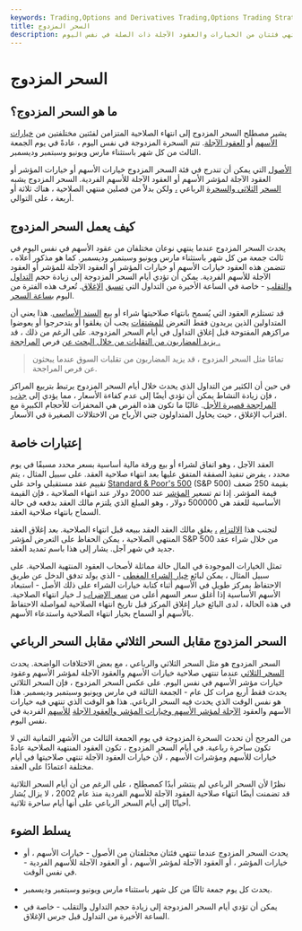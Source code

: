 ```yaml
---
keywords: Trading,Options and Derivatives Trading,Options Trading Strategy and Education,Options and Derivatives,Strategy and Education
title: السحر المزدوج
description: يحدث السحر المزدوج عندما تنتهي فئتان من الخيارات والعقود الآجلة ذات الصلة في نفس اليوم.
---
```


# السحر المزدوج
## ما هو السحر المزدوج؟

يشير مصطلح السحر المزدوج إلى انتهاء الصلاحية المتزامن لفئتين مختلفتين من [خيارات الأسهم](/option) أو [العقود الآجلة](/futures). تتم السحرة المزدوجة في نفس اليوم ، عادةً في يوم الجمعة الثالث من كل شهر باستثناء مارس ويونيو وسبتمبر وديسمبر.

[الأصول](/asset) التي يمكن أن تندرج في فئة السحر المزدوج خيارات الأسهم أو خيارات المؤشر أو العقود الآجلة لمؤشر الأسهم أو العقود الآجلة للأسهم الفردية. السحر المزدوج يشبه [السحر](/quadruplewitching) [الثلاثي والسحرة](/triplewitchinghour) الرباعي [،](/quadruplewitching) ولكن بدلاً من فصلين منتهي الصلاحية ، هناك ثلاثة أو أربعة ، على التوالي.

## كيف يعمل السحر المزدوج

يحدث السحر المزدوج عندما ينتهي نوعان مختلفان من عقود الأسهم في نفس اليوم في ثالث جمعة من كل شهر باستثناء مارس ويونيو وسبتمبر وديسمبر. كما هو مذكور أعلاه ، تتضمن هذه العقود خيارات الأسهم أو خيارات المؤشر أو العقود الآجلة للمؤشر أو العقود الآجلة للأسهم الفردية. يمكن أن تؤدي أيام السحر المزدوجة إلى زيادة حجم [التداول](/volumeoftrade) [والتقلب](/volatility) - خاصة في الساعة الأخيرة من التداول التي [تسبق](/closingbell) [الإغلاق](/closingbell). تُعرف هذه الفترة من اليوم [بساعة السحر](/witching-hour).

قد تستلزم العقود التي يُسمح بانتهاء صلاحيتها شراء أو بيع [السند الأساسي](/underlying-security). هذا يعني أن المتداولين الذين يريدون فقط التعرض [للمشتقات](/derivative) يجب أن يغلقوا أو يتدحرجوا أو يعوضوا مراكزهم المفتوحة قبل إغلاق التداول في أيام السحر المزدوجة. على الرغم من ذلك ، قد [يزيد المضاربون من التقلبات من خلال البحث عن](/speculator) فرص [المراجحة .](/arbitrage)

> تمامًا مثل السحر المزدوج ، قد يزيد المضاربون من تقلبات السوق عندما يبحثون عن فرص المراجحة.

>

في حين أن الكثير من التداول الذي يحدث خلال أيام السحر المزدوج يرتبط بتربيع المراكز ، فإن زيادة النشاط يمكن أن تؤدي أيضًا إلى عدم كفاءة الأسعار ، مما يؤدي إلى [جذب المراجحة قصيرة الأجل](/arbitrageur). غالبًا ما تكون هذه الفرص هي المحفزات للأحجام الكبيرة مع اقتراب الإغلاق ، حيث يحاول المتداولون جني الأرباح من الاختلالات الصغيرة في الأسعار.

## إعتبارات خاصة

العقد الآجل ، وهو اتفاق لشراء أو بيع ورقة مالية أساسية بسعر محدد مسبقًا في يوم محدد ، يفرض تنفيذ الصفقة المتفق عليها بعد انتهاء صلاحية العقد. على سبيل المثال ، يتم تقييم عقد مستقبلي واحد على [Standard & Poor's 500](/sp) (S&P 500) بقيمة 250 ضعف قيمة المؤشر. إذا تم تسعير [المؤشر](/index) عند 2000 دولار عند انتهاء الصلاحية ، فإن القيمة الأساسية للعقد هي 500000 دولار ، وهو المبلغ الذي يلتزم مالك العقد بدفعه في حالة السماح بانتهاء صلاحية العقد.

لتجنب هذا [الالتزام](/obligation) [،](/obligation) يغلق مالك العقد العقد ببيعه قبل انتهاء الصلاحية. بعد إغلاق العقد المنتهي الصلاحية ، يمكن الحفاظ على التعرض لمؤشر S&P 500 من خلال شراء عقد جديد في شهر آجل. يشار إلى هذا باسم تمديد العقد.

تمثل الخيارات الموجودة في المال حالة مماثلة لأصحاب العقود المنتهية الصلاحية. على سبيل المثال ، يمكن لبائع [خيار الشراء المغطى](/coveredcall) - الذي يولد تدفق الدخل عن طريق الاحتفاظ بمركز طويل في الأسهم أثناء كتابة خيارات الشراء على ذلك الأصل - استبعاد الأسهم الأساسية إذا أغلق سعر السهم أعلى من [سعر الإضراب](/strikeprice) لـ خيار انتهاء الصلاحية. في هذه الحالة ، لدى البائع خيار إغلاق المركز قبل تاريخ انتهاء الصلاحية لمواصلة الاحتفاظ بالأسهم أو السماح بخيار انتهاء الصلاحية واستدعاء الأسهم.

## السحر المزدوج مقابل السحر الثلاثي مقابل السحر الرباعي

السحر المزدوج هو مثل السحر الثلاثي والرباعي ، مع بعض الاختلافات الواضحة. يحدث [السحر الثلاثي](/triplewitchinghour) عندما تنتهي صلاحية خيارات الأسهم والعقود الآجلة لمؤشر الأسهم وعقود خيارات مؤشر الأسهم في نفس اليوم. على عكس السحر المزدوج ، فإن السحر الثلاثي يحدث فقط أربع مرات كل عام - الجمعة الثالثة في مارس ويونيو وسبتمبر وديسمبر. هذا هو نفس الوقت الذي يحدث فيه السحر الرباعي. هذا هو الوقت الذي تنتهي فيه خيارات الأسهم والعقود [الآجلة لمؤشر الأسهم وخيارات المؤشر والعقود الآجلة](/indexfutures) [للأسهم](/indexoption) الفردية في نفس اليوم.

من المرجح أن تحدث السحرة المزدوجة في يوم الجمعة الثالث من الأشهر الثمانية التي لا تكون ساحرة رباعية. في أيام السحر المزدوج ، تكون العقود المنتهية الصلاحية عادةً خيارات للأسهم ومؤشرات الأسهم ، لأن خيارات العقود الآجلة تنتهي صلاحيتها في أيام مختلفة اعتمادًا على العقد.

نظرًا لأن السحر الرباعي لم ينتشر أبدًا كمصطلح ، على الرغم من أن أيام السحر الثلاثية قد تضمنت أيضًا انتهاء صلاحية العقود الآجلة للأسهم الفردية منذ عام 2002 ، لا يزال يُشار أحيانًا إلى أيام السحر الرباعي على أنها أيام ساحرة ثلاثية.

## يسلط الضوء

- يحدث السحر المزدوج عندما تنتهي فئتان مختلفتان من الأصول - خيارات الأسهم ، أو خيارات المؤشر ، أو العقود الآجلة لمؤشر الأسهم ، أو العقود الآجلة للأسهم الفردية - في نفس الوقت.

- يحدث كل يوم جمعة ثالثًا من كل شهر باستثناء مارس ويونيو وسبتمبر وديسمبر.

- يمكن أن تؤدي أيام السحر المزدوجة إلى زيادة حجم التداول والتقلب - خاصة في الساعة الأخيرة من التداول قبل جرس الإغلاق.

